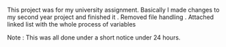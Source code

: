 This project was for my university assignment. 
Basically I made changes to my second year project and finished it 
.  Removed file handling
.  Attached linked list with the whole process of variables

Note : This was all done under a short notice under 24 hours.

